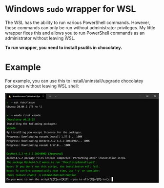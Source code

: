 # Windows `sudo` wrapper for WSL
The WSL has the ability to run various PowerShell commands. However, these commands can only be run without administrator privileges. My little wrapper fixes this and allows you to run PowerShell commands as an administrator without leaving WSL. 

**To run wrapper, you need to install psutils in chocolatey.**

# Example

For example, you can use this to install/uninstall/upgrade chocolatey packages without leaving WSL shell:

![example](example.png)
